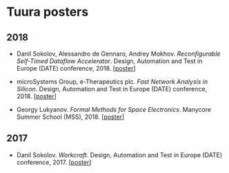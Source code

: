 # Tuura posters

## 2018

* Danil Sokolov, Alessandro de Gennaro, Andrey Mokhov. _Reconfigurable Self-Timed Dataflow Accelerator_. Design, Automation and Test in Europe (DATE) conference, 2018.
[[poster](https://github.com/tuura/poster/blob/master/date18-dfs.pdf)]

* microSystems Group, e-Therapeutics plc. _Fast Network Analysis in Silicon_. Design, Automation and Test in Europe (DATE) conference, 2018.
[[poster](https://github.com/tuura/poster/blob/master/date18-fantasi.pdf)]

* Georgy Lukyanov. _Formal Methods for Space Electronics_. Manycore Summer School (MSS), 2018.
[[poster](https://github.com/tuura/poster/blob/master/MSS18-formal_methods.pdf)]

## 2017

* Danil Sokolov. _Workcraft_. Design, Automation and Test in Europe (DATE) conference, 2017.
[[poster](https://github.com/tuura/poster/blob/master/date17-workcraft.pdf)]